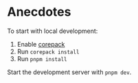 # Anecdotes

To start with local development:

1. Enable [corepack](https://github.com/nodejs/corepack?tab=readme-ov-file#-corepack)
2. Run `corepack install`
3. Run `pnpm install`

Start the development server with `pnpm dev`.
